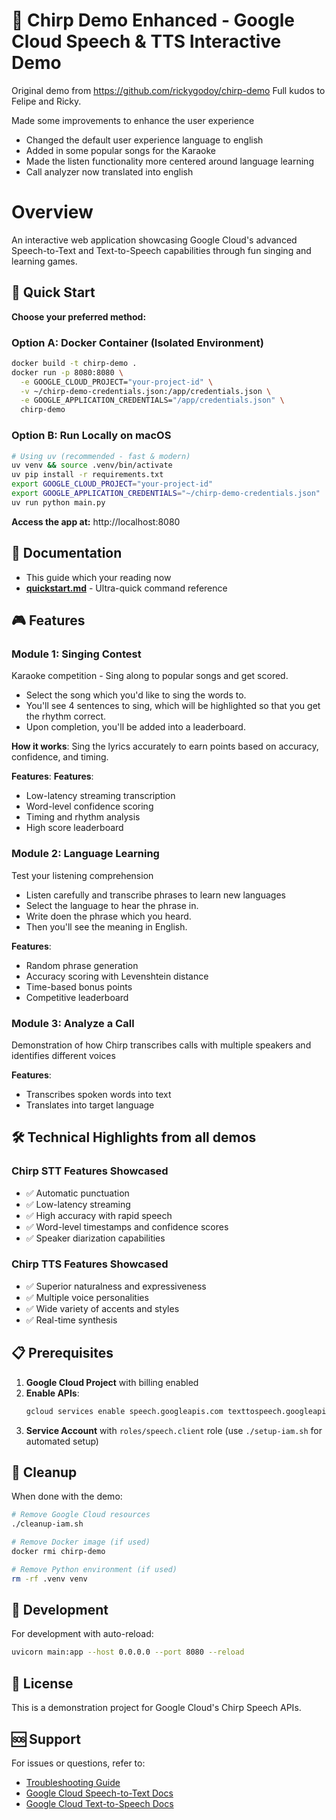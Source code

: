 # 🎵 Chirp Demo Enhanced - Google Cloud Speech & TTS Interactive Demo

Original demo from https://github.com/rickygodoy/chirp-demo
Full kudos to Felipe and Ricky.

Made some improvements to enhance the user experience

- Changed the default user experience language to english 
- Added in some popular songs for the Karaoke
- Made the listen functionality more centered around language learning
- Call analyzer now translated into english

# Overview

An interactive web application showcasing Google Cloud's advanced Speech-to-Text and Text-to-Speech capabilities through fun singing and learning games.

## 🚀 Quick Start

**Choose your preferred method:**

### Option A: Docker Container (Isolated Environment)
```bash
docker build -t chirp-demo .
docker run -p 8080:8080 \
  -e GOOGLE_CLOUD_PROJECT="your-project-id" \
  -v ~/chirp-demo-credentials.json:/app/credentials.json \
  -e GOOGLE_APPLICATION_CREDENTIALS="/app/credentials.json" \
  chirp-demo
```

### Option B: Run Locally on macOS
```bash
# Using uv (recommended - fast & modern)
uv venv && source .venv/bin/activate
uv pip install -r requirements.txt
export GOOGLE_CLOUD_PROJECT="your-project-id"
export GOOGLE_APPLICATION_CREDENTIALS="~/chirp-demo-credentials.json"
uv run python main.py
```

**Access the app at:** http://localhost:8080

## 📖 Documentation

- This guide which your reading now
- **[quickstart.md](quickstart.md)** - Ultra-quick command reference

## 🎮 Features

### Module 1: Singing Contest
Karaoke competition - Sing along to popular songs and get scored.

- Select the song which you'd like to sing the words to.
- You'll see 4 sentences to sing, which will be highlighted so that you get the rhythm correct.
- Upon completion, you'll be added into a leaderboard.

**How it works**:
Sing the lyrics accurately to earn points based on accuracy, confidence, and timing.

**Features**:
**Features**:
- Low-latency streaming transcription
- Word-level confidence scoring
- Timing and rhythm analysis
- High score leaderboard

### Module 2: Language Learning
Test your listening comprehension

- Listen carefully and transcribe phrases to learn new languages
- Select the language to hear the phrase in.
- Write doen the phrase which you heard.
- Then you'll see the meaning in English.

**Features**:
- Random phrase generation
- Accuracy scoring with Levenshtein distance
- Time-based bonus points
- Competitive leaderboard

### Module 3: Analyze a Call
Demonstration of how Chirp transcribes calls with multiple speakers and identifies different voices

**Features**:
- Transcribes spoken words into text
- Translates into target language

## 🛠 Technical Highlights from all demos

### Chirp STT Features Showcased
- ✅ Automatic punctuation
- ✅ Low-latency streaming
- ✅ High accuracy with rapid speech
- ✅ Word-level timestamps and confidence scores
- ✅ Speaker diarization capabilities

### Chirp TTS Features Showcased
- ✅ Superior naturalness and expressiveness
- ✅ Multiple voice personalities
- ✅ Wide variety of accents and styles
- ✅ Real-time synthesis

## 📋 Prerequisites

1. **Google Cloud Project** with billing enabled
2. **Enable APIs**:
   ```bash
   gcloud services enable speech.googleapis.com texttospeech.googleapis.com
   ```
3. **Service Account** with `roles/speech.client` role (use `./setup-iam.sh` for automated setup)

## 🧹 Cleanup

When done with the demo:
```bash
# Remove Google Cloud resources
./cleanup-iam.sh

# Remove Docker image (if used)
docker rmi chirp-demo

# Remove Python environment (if used)
rm -rf .venv venv
```

## 🔧 Development

For development with auto-reload:
```bash
uvicorn main:app --host 0.0.0.0 --port 8080 --reload
```

## 📄 License

This is a demonstration project for Google Cloud's Chirp Speech APIs.

## 🆘 Support

For issues or questions, refer to:
- [Troubleshooting Guide](INSTRUCTIONS.md#troubleshooting)
- [Google Cloud Speech-to-Text Docs](https://cloud.google.com/speech-to-text/docs)
- [Google Cloud Text-to-Speech Docs](https://cloud.google.com/text-to-speech/docs)
